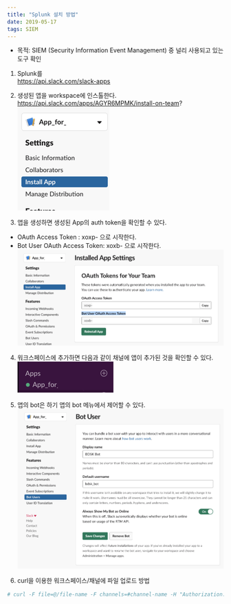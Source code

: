 ```yaml
---
title: "Splunk 설치 방법"
date: 2019-05-17
tags: SIEM
---
```


- 목적: SIEM (Security Information Event Management) 중 널리 사용되고 있는 도구 확인

1. Splunk를  
https://api.slack.com/slack-apps


2. 생성된 앱을 workspace에 인스톨한다.  
https://api.slack.com/apps/AGYR6MPMK/install-on-team?
![Alt text](/assets/post_images/slack/slack_1_1.png)

3. 앱을 생성하면 생성된 App의 auth token을 확인할 수 있다.
- OAuth Access Token : xoxp- 으로 시작한다.
- Bot User OAuth Access Token: xoxb- 으로 시작한다.  
![Alt text](/assets/post_images/slack/slack_1_2.png)


4. 워크스페이스에 추가하면 다음과 같이 채널에 앱이 추가된 것을 확인할 수 있다.  
![Alt text](/assets/post_images/slack/slack_1_3.png)
 

5. 앱의 bot은 하기 앱의 bot 메뉴에서 제어할 수 있다.  
![Alt text](/assets/post_images/slack/slack_1_4.png)


6. curl을 이용한 워크스페이스/채널에 파일 업로드 방법  
```bash
# curl -F file=@/file-name -F channels=#channel-name -H "Authorization: Bearer xoxb-xxxx..." https://slack.com/api/files.upload
```